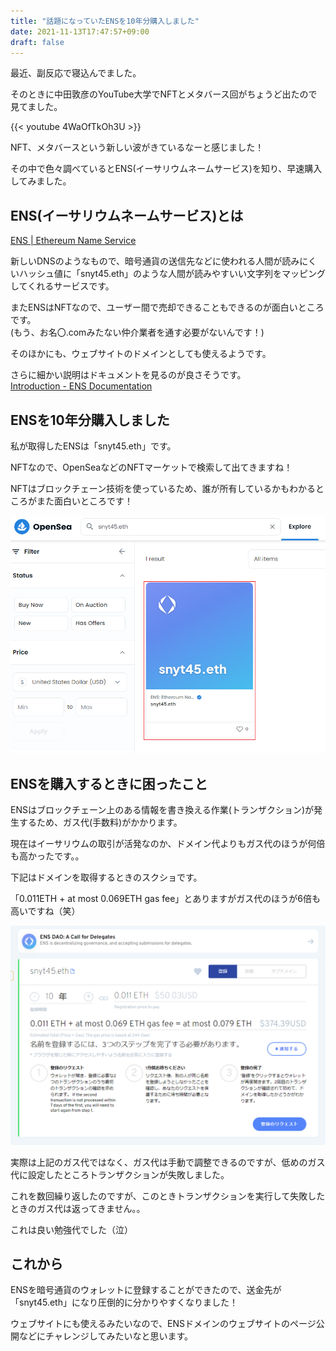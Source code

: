 ```yaml
---
title: "話題になっていたENSを10年分購入しました"
date: 2021-11-13T17:47:57+09:00
draft: false
---
```


最近、副反応で寝込んでました。  

そのときに中田敦彦のYouTube大学でNFTとメタバース回がちょうど出たので見てました。  

{{< youtube 4WaOfTkOh3U >}}

NFT、メタバースという新しい波がきているなーと感じました！  

その中で色々調べているとENS(イーサリウムネームサービス)を知り、早速購入してみました。  

## ENS(イーサリウムネームサービス)とは

[ENS \| Ethereum Name Service](https://ens.domains/ja/)

新しいDNSのようなもので、暗号通貨の送信先などに使われる人間が読みにくいハッシュ値に「snyt45.eth」のような人間が読みやすいい文字列をマッピングしてくれるサービスです。  

またENSはNFTなので、ユーザー間で売却できることもできるのが面白いところです。  
(もう、お名〇.comみたない仲介業者を通す必要がないんです！)  

そのほかにも、ウェブサイトのドメインとしても使えるようです。  

さらに細かい説明はドキュメントを見るのが良さそうです。  
[Introduction \- ENS Documentation](https://docs.ens.domains/)

## ENSを10年分購入しました

私が取得したENSは「snyt45.eth」です。  

NFTなので、OpenSeaなどのNFTマーケットで検索して出てきますね！  

NFTはブロックチェーン技術を使っているため、誰が所有しているかもわかるところがまた面白いところです！  

![OpenSea](Snipaste_2021-11-13_18-59-28.png)

## ENSを購入するときに困ったこと

ENSはブロックチェーン上のある情報を書き換える作業(トランザクション)が発生するため、ガス代(手数料)がかかります。  

現在はイーサリウムの取引が活発なのか、ドメイン代よりもガス代のほうが何倍も高かったです。。 

下記はドメインを取得するときのスクショです。  

「0.011ETH + at most 0.069ETH gas fee」とありますがガス代のほうが6倍も高いですね（笑）  

![ens.png](ens.png)

実際は上記のガス代ではなく、ガス代は手動で調整できるのですが、低めのガス代に設定したところトランザクションが失敗しました。  

これを数回繰り返したのですが、このときトランザクションを実行して失敗したときのガス代は返ってきません。。  

これは良い勉強代でした（泣）

## これから

ENSを暗号通貨のウォレットに登録することができたので、送金先が「snyt45.eth」になり圧倒的に分かりやすくなりました！  

ウェブサイトにも使えるみたいなので、ENSドメインのウェブサイトのページ公開などにチャレンジしてみたいなと思います。  
